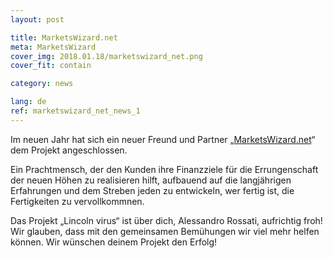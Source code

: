```yaml
---
layout: post

title: MarketsWizard.net
meta: MarketsWizard
cover_img: 2018.01.18/marketswizard_net.png
cover_fit: contain

category: news

lang: de
ref: marketswizard_net_news_1
---
```

 
Im neuen Jahr hat sich ein neuer Freund und Partner „<a href="http://marketswizard.net/" target="_blank">MarketsWizard.net</a>“ dem Projekt angeschlossen. 

Ein Prachtmensch, der den Kunden ihre Finanzziele für die Errungenschaft der neuen Höhen zu realisieren hilft, aufbauend auf die langjährigen Erfahrungen und dem Streben jeden zu entwickeln, wer fertig ist, die Fertigkeiten zu vervollkommnen.

Das Projekt „Lincoln virus“ ist über dich, Alessandro Rossati, aufrichtig froh!
Wir glauben, dass mit den gemeinsamen Bemühungen wir viel mehr helfen können.
Wir wünschen deinem Projekt den Erfolg!
